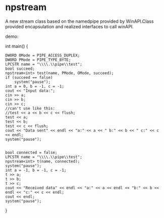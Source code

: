# npstream
A new stream class based on the namedpipe provided by WinAPI.Class provided encapsulation and realized interfaces to call winAPI.

demo:

int main()
{
	
	DWORD OMode = PIPE_ACCESS_DUPLEX;	
	DWORD PMode = PIPE_TYPE_BYTE;
	LPCSTR name = "\\\\.\\pipe\\test";
	bool succeed;
	npstream<int> test(name, PMode, OMode, succeed);
	if (succeed == false)
		system("pause");
	int a = 0, b = -1, c = -1;
	cout << "Input data:";
	cin >> a;
	cin >> b;
	cin >> c;
	//can't use like this:
	//test << a << b << c << flush;
	test << a;
	test << b;
	test << c << flush;
	cout << "Data sent" << endl << "a:" << a << " b:" << b << " c:" << c << endl;
	system("pause");
	

	bool connected = false;
	LPCSTR name = "\\\\.\\pipe\\test";
	npstream<int> t(name, connected);
	system("pause");
	int a = -1, b = -1, c = -1;
	t >> a;
	t >> b;
	t >> c;
	cout << "Received data" << endl << "a:" << a << endl << "b:" << b << endl << "c:" << c << endl;
	cout << endl;
	system("pause");
	
}
